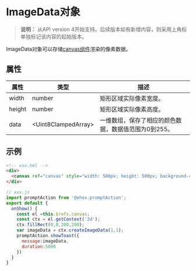 # ImageData对象

>  **说明：**
>  从API version 4开始支持。后续版本如有新增内容，则采用上角标单独标记该内容的起始版本。

ImageData对象可以存储[canvas组件](js-components-canvas-canvas.md)渲染的像素数据。


## 属性

| 属性     | 类型                        | 描述                           |
| ------ | ------------------------- | ---------------------------- |
| width  | number                    | 矩形区域实际像素宽度。                  |
| height | number                    | 矩形区域实际像素高度。                  |
| data   | &lt;Uint8ClampedArray&gt; | 一维数组，保存了相应的颜色数据，数据值范围为0到255。 |


## 示例

```html
<!-- xxx.hml -->
<div>
  <canvas ref="canvas" style="width: 500px; height: 500px; background-color: #ffff00;"></canvas>
</div>
```

```js
// xxx.js
import promptAction from '@ohos.promptAction';
export default {
  onShow() {
    const el =this.$refs.canvas;
    const ctx = el.getContext('2d');
    ctx.fillRect(0,0,200,200);
    var imageData = ctx.createImageData(1,1);
    promptAction.showToast({
      message:imageData,
      duration:5000
    })
  }
}
```
